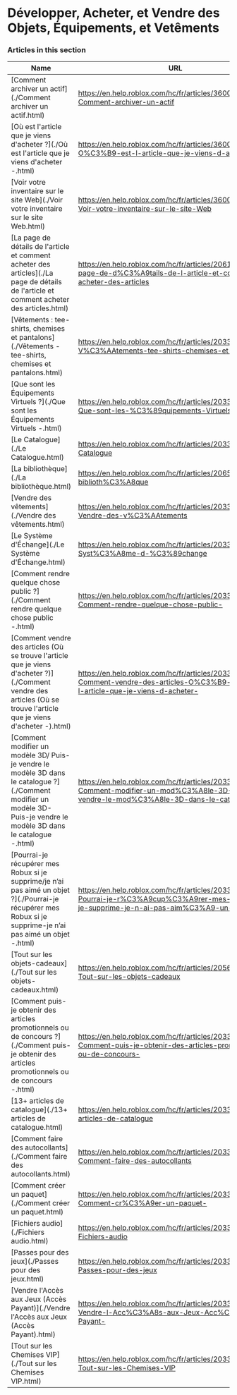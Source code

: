 # Développer, Acheter, et Vendre des Objets, Équipements, et Vetêments  
### Articles in this section
Name|URL
-|-
[Comment archiver un actif](./Comment archiver un actif.html) |https://en.help.roblox.com/hc/fr/articles/360031253052-Comment-archiver-un-actif
[Où est l'article que je viens d'acheter ?](./Où est l'article que je viens d'acheter -.html) |https://en.help.roblox.com/hc/fr/articles/360029542532-O%C3%B9-est-l-article-que-je-viens-d-acheter-
[Voir votre inventaire sur le site Web](./Voir votre inventaire sur le site Web.html) |https://en.help.roblox.com/hc/fr/articles/360000463726-Voir-votre-inventaire-sur-le-site-Web
[La page de détails de l'article et comment acheter des articles](./La page de détails de l'article et comment acheter des articles.html) |https://en.help.roblox.com/hc/fr/articles/206142306-La-page-de-d%C3%A9tails-de-l-article-et-comment-acheter-des-articles
[Vêtements : tee-shirts, chemises et pantalons](./Vêtements - tee-shirts, chemises et pantalons.html) |https://en.help.roblox.com/hc/fr/articles/203313170-V%C3%AAtements-tee-shirts-chemises-et-pantalons
[Que sont les Équipements Virtuels ?](./Que sont les Équipements Virtuels -.html) |https://en.help.roblox.com/hc/fr/articles/203313630-Que-sont-les-%C3%89quipements-Virtuels-
[Le Catalogue](./Le Catalogue.html) |https://en.help.roblox.com/hc/fr/articles/203313300-Le-Catalogue
[La bibliothèque](./La bibliothèque.html) |https://en.help.roblox.com/hc/fr/articles/206580683-La-biblioth%C3%A8que
[Vendre des vêtements](./Vendre des vêtements.html) |https://en.help.roblox.com/hc/fr/articles/203313180-Vendre-des-v%C3%AAtements
[Le Système d'Échange](./Le Système d'Échange.html) |https://en.help.roblox.com/hc/fr/articles/203313310-Le-Syst%C3%A8me-d-%C3%89change
[Comment rendre quelque chose public ?](./Comment rendre quelque chose public -.html) |https://en.help.roblox.com/hc/fr/articles/203313230-Comment-rendre-quelque-chose-public-
[Comment vendre des articles (Où se trouve l'article que je viens d'acheter ?)](./Comment vendre des articles (Où se trouve l'article que je viens d'acheter -).html) |https://en.help.roblox.com/hc/fr/articles/203313260-Comment-vendre-des-articles-O%C3%B9-se-trouve-l-article-que-je-viens-d-acheter-
[Comment modifier un modèle 3D/ Puis-je vendre le modèle 3D dans le catalogue ?](./Comment modifier un modèle 3D- Puis-je vendre le modèle 3D dans le catalogue -.html) |https://en.help.roblox.com/hc/fr/articles/203313250-Comment-modifier-un-mod%C3%A8le-3D-Puis-je-vendre-le-mod%C3%A8le-3D-dans-le-catalogue-
[Pourrai-je récupérer mes Robux si je supprime/je n’ai pas aimé un objet ?](./Pourrai-je récupérer mes Robux si je supprime-je n’ai pas aimé un objet -.html) |https://en.help.roblox.com/hc/fr/articles/203313290-Pourrai-je-r%C3%A9cup%C3%A9rer-mes-Robux-si-je-supprime-je-n-ai-pas-aim%C3%A9-un-objet-
[Tout sur les objets-cadeaux](./Tout sur les objets-cadeaux.html) |https://en.help.roblox.com/hc/fr/articles/205630374-Tout-sur-les-objets-cadeaux
[Comment puis-je obtenir des articles promotionnels ou de concours ?](./Comment puis-je obtenir des articles promotionnels ou de concours -.html) |https://en.help.roblox.com/hc/fr/articles/203313270-Comment-puis-je-obtenir-des-articles-promotionnels-ou-de-concours-
[13+ articles de catalogue](./13+ articles de catalogue.html) |https://en.help.roblox.com/hc/fr/articles/203313320-13-articles-de-catalogue
[Comment faire des autocollants](./Comment faire des autocollants.html) |https://en.help.roblox.com/hc/fr/articles/203313930-Comment-faire-des-autocollants
[Comment créer un paquet](./Comment créer un paquet.html) |https://en.help.roblox.com/hc/fr/articles/203313910-Comment-cr%C3%A9er-un-paquet-
[Fichiers audio](./Fichiers audio.html) |https://en.help.roblox.com/hc/fr/articles/203314070-Fichiers-audio
[Passes pour des jeux](./Passes pour des jeux.html) |https://en.help.roblox.com/hc/fr/articles/203314040-Passes-pour-des-jeux
[Vendre l'Accès aux Jeux (Accès Payant)](./Vendre l'Accès aux Jeux (Accès Payant).html) |https://en.help.roblox.com/hc/fr/articles/203314090-Vendre-l-Acc%C3%A8s-aux-Jeux-Acc%C3%A8s-Payant-
[Tout sur les Chemises VIP](./Tout sur les Chemises VIP.html) |https://en.help.roblox.com/hc/fr/articles/203314080-Tout-sur-les-Chemises-VIP
